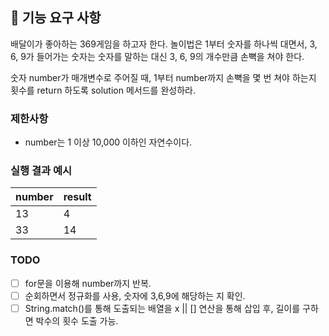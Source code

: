 ## 🚀 기능 요구 사항

배달이가 좋아하는 369게임을 하고자 한다. 놀이법은 1부터 숫자를 하나씩 대면서, 3, 6, 9가 들어가는 숫자는 숫자를 말하는 대신 3, 6, 9의 개수만큼 손뼉을 쳐야 한다.

숫자 number가 매개변수로 주어질 때, 1부터 number까지 손뼉을 몇 번 쳐야 하는지 횟수를 return 하도록 solution 메서드를 완성하라.

### 제한사항

- number는 1 이상 10,000 이하인 자연수이다.

### 실행 결과 예시

| number | result |
| ------ | ------ |
| 13     | 4      |
| 33     | 14     |

### TODO
- [ ]  for문을 이용해 number까지 반복.  
- [ ]  순회하면서 정규화를 사용, 숫자에 3,6,9에 해당하는 지 확인.  
- [ ]  String.match()를 통해 도출되는 배열을 x || [] 연산을 통해 삽입 후, 길이를 구하면 박수의 횟수 도출 가능.  
